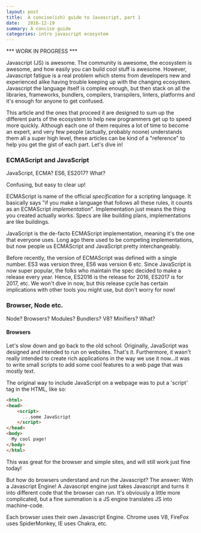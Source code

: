 ```yaml
---
layout: post
title:  A concise(ish) guide to Javascript, part 1
date:   2016-12-19
summary: A concise guide
categories: intro javascript ecosystem
---
```


*** WORK IN PROGRESS ***

Javascript (JS) is awesome. The community is awesome, the ecosystem is awesome, and how easily you can build cool stuff is awesome. However, Javascript fatigue is a real problem which stems from developers new and experienced alike having trouble keeping up with the changing ecosystem. Javascript the language itself is complex enough, but then stack on all the libraries, frameworks, bundlers, compilers, transpilers, linters, platforms and it's enough for anyone to get confused.

This article and the ones that proceed it are designed to sum up the different parts of the ecosystem to help new programmers get up to speed more quickly. Although each one of them requires a lot of time to become an expert, and very few people (actually, probably noone) understands them all a super high level, these articles can be kind of a "reference" to help you get the gist of each part. Let's dive in!


### ECMAScript and JavaScript

JavaScript, ECMA? ES6, ES2017? What?

Confusing, but easy to clear up!

ECMAScript is name of the official _specification_ for a scripting language. It basically says "if you make a language that follows all these rules, it counts as an ECMAScript _implementation_". Implementation just means the thing you created actually works. Specs are like building plans, implementations are like buildings.

JavaScript is the de-facto ECMAScript implementation, meaning it's the one that everyone uses. Long ago there used to be competing implementations, but now people us ECMAScript and JavaScript pretty interchangeably.

Before recently, the version of ECMAScript was defined with a single number. ES3 was version three, ES6 was version 6 etc. Since JavaScript is now super popular, the folks who maintain the spec decided to make a release every year. Hence, ES2016 is the release for 2016, ES2017 is for 2017, etc. We won't dive in now, but this release cycle has certain implications with other tools you might use, but don't worry for now!

### Browser, Node etc.

Node? Browsers? Modules? Bundlers? V8? Minifiers? What?


#### Browsers
Let's slow down and go back to the old school. Originally, JavaScript was designed and intended to run on websites. That's it. Furthermore, it wasn't really intended to create rich applications in the way we use it now...it was to write small scripts to add some cool features to a web page that was mostly text.

The original way to include JavaScript on a webpage was to put a 'script' tag in the HTML, like so:

```HTML
<html>
<head>
    <script>
      ...some JavaScript
    </script>
</head>
<body>
  My cool page!
</body>
</html>
```

This was great for the browser and simple sites, and will still work just fine today!

But how do browsers understand and run the Javascript? The answer: With a Javascript Engine! A Javascript engine just takes Javascript and turns it into different code that the browser can run. It's obviously a little more complicated, but a fine summation is a JS engine translates JS into machine-code.

Each browser uses their own Javascript Engine. Chrome uses V8, FireFox uses SpiderMonkey, IE uses Chakra, etc.

